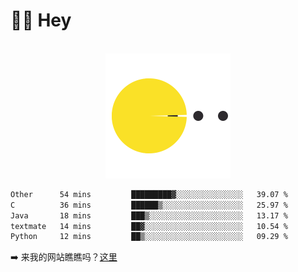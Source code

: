 
# 👋🏻 Hey
<div align="center">
	<br>
	<img src="https://raw.githubusercontent.com/Aniket965/Aniket965/master/pacman.svg?sanitize=true" width="200" height="200">
	<br>
</div>

<!--START_SECTION:waka-->

```txt
Other      54 mins         █████████▓░░░░░░░░░░░░░░░   39.07 %
C          36 mins         ██████▒░░░░░░░░░░░░░░░░░░   25.97 %
Java       18 mins         ███▒░░░░░░░░░░░░░░░░░░░░░   13.17 %
textmate   14 mins         ██▓░░░░░░░░░░░░░░░░░░░░░░   10.54 %
Python     12 mins         ██▒░░░░░░░░░░░░░░░░░░░░░░   09.29 %
```

<!--END_SECTION:waka-->

 ➡️  来我的网站瞧瞧吗？[这里](https://www.shaolongfei.com)
